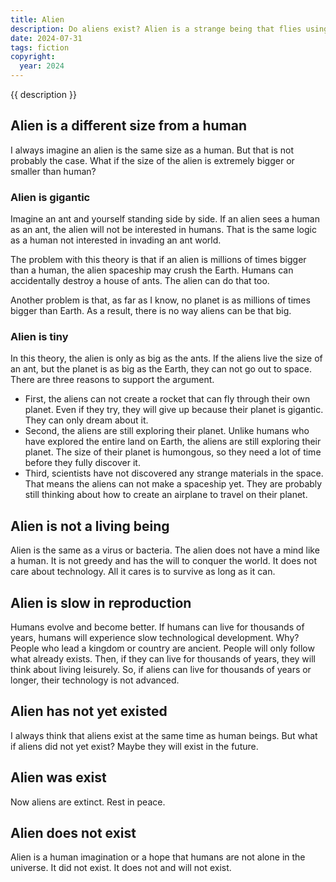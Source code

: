 ```yaml
---
title: Alien
description: Do aliens exist? Alien is a strange being that flies using a mysterious flying object called an unidentified flying object (UFO). I have some theories about aliens.
date: 2024-07-31
tags: fiction
copyright:
  year: 2024
---
```


{{ description }}

## Alien is a different size from a human

I always imagine an alien is the same size as a human. But that is not probably the case. What if the size of the alien is extremely bigger or smaller than human?

### Alien is gigantic

Imagine an ant and yourself standing side by side. If an alien sees a human as an ant, the alien will not be interested in humans. That is the same logic as a human not interested in invading an ant world.

The problem with this theory is that if an alien is millions of times bigger than a human, the alien spaceship may crush the Earth. Humans can accidentally destroy a house of ants. The alien can do that too.

Another problem is that, as far as I know, no planet is as millions of times bigger than Earth. As a result, there is no way aliens can be that big.

### Alien is tiny

In this theory, the alien is only as big as the ants. If the aliens live the size of an ant, but the planet is as big as the Earth, they can not go out to space. There are three reasons to support the argument.

- First, the aliens can not create a rocket that can fly through their own planet. Even if they try, they will give up because their planet is gigantic. They can only dream about it.
- Second, the aliens are still exploring their planet. Unlike humans who have explored the entire land on Earth, the aliens are still exploring their planet. The size of their planet is humongous, so they need a lot of time before they fully discover it.
- Third, scientists have not discovered any strange materials in the space. That means the aliens can not make a spaceship yet. They are probably still thinking about how to create an airplane to travel on their planet.

## Alien is not a living being

Alien is the same as a virus or bacteria. The alien does not have a mind like a human. It is not greedy and has the will to conquer the world. It does not care about technology. All it cares is to survive as long as it can.

## Alien is slow in reproduction

Humans evolve and become better. If humans can live for thousands of years, humans will experience slow technological development. Why? People who lead a kingdom or country are ancient. People will only follow what already exists. Then, if they can live for thousands of years, they will think about living leisurely. So, if aliens can live for thousands of years or longer, their technology is not advanced.

## Alien has not yet existed

I always think that aliens exist at the same time as human beings. But what if aliens did not yet exist? Maybe they will exist in the future.

## Alien was exist

Now aliens are extinct. Rest in peace.

## Alien does not exist

Alien is a human imagination or a hope that humans are not alone in the universe. It did not exist. It does not and will not exist.
